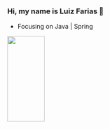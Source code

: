 ### Hi, my name is Luiz Farias 👋
- Focusing on Java | Spring

<div align="left">
    
  <img width="41%" height="195px" src="https://github-readme-stats.vercel.app/api/top-langs/?username=Luiz-Farias-dev&layout=compact&hide_border=true&title_color=8f00ff&text_color=ffffff&bg_color=0d1117" />
  
</div>
